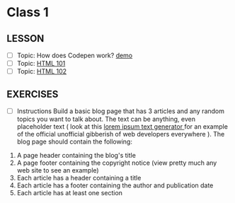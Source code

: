 # Class 1

## LESSON
- [ ] Topic: How does Codepen work?
[demo](https://codepen.io/nss-web-development-jumpstart/professor/EXxBEZ/)
- [ ] Topic: [HTML 101 ](https://codepen.io/nss-web-development-jumpstart/professor/gWVyMP/)
- [ ] Topic: [HTML 102 ](https://codepen.io/nss-web-development-jumpstart/professor/gRONod/?editors=1000)

## EXERCISES
- [ ] Instructions
Build a basic blog page that has 3 articles and any random topics you want to talk about. The text can be anything, even placeholder text ( look at this [lorem ipsum text generator ](http://lorem-ipsum.perbang.dk/) for an example of the official unofficial gibberish of web developers everywhere ). The blog page should contain the following:

1. A page header containing the blog's title
2. A page footer containing the copyright notice (view pretty much any web site to see an example)
3. Each article has a header containing a title
4. Each article has a footer containing the author and publication date
5. Each article has at least one section